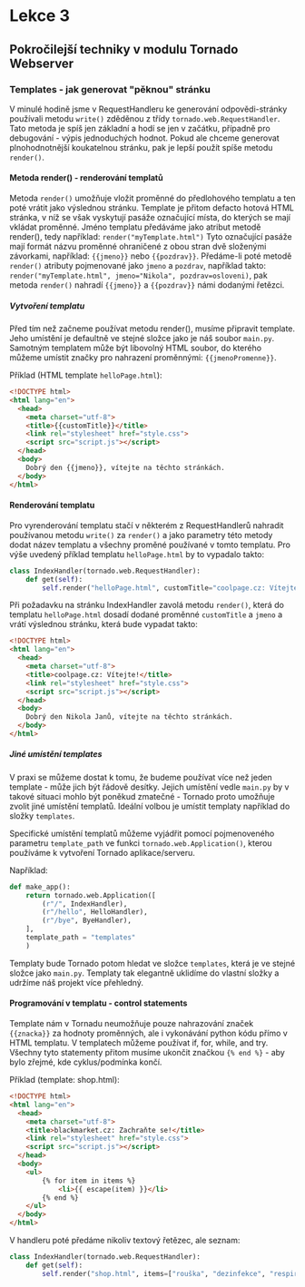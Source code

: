 # Lekce 3

## Pokročilejší techniky v modulu Tornado Webserver

### Templates - jak generovat "pěknou" stránku

V minulé hodině jsme v RequestHandleru ke generování odpovědi-stránky používali metodu `write()` zděděnou z třídy `tornado.web.RequestHandler`.
Tato metoda je spíš jen základní a hodí se jen v začátku, případně pro debugování - výpis jednoduchých hodnot.
Pokud ale chceme generovat plnohodnotnější koukatelnou stránku, pak je lepší použít spíše metodu `render()`.

#### Metoda render() - renderování templatů

Metoda `render()` umožňuje vložit proměnné do předlohového templatu a ten poté vrátit jako výslednou stránku.
Template je přitom defacto hotová HTML stránka, v níž se však vyskytují pasáže označující místa, do kterých se mají vkládat proměnné.
Jméno templatu předáváme jako atribut metodě render(), tedy například: `render("myTemplate.html")`
Tyto označující pasáže mají formát názvu proměnné ohraničené z obou stran dvě složenými závorkami, například: `{{jmeno}}` nebo `{{pozdrav}}`.
Předáme-li poté metodě `render()` atributy pojmenované jako `jmeno` a `pozdrav`, například takto: `render("myTemplate.html", jmeno="Nikola", pozdrav=osloveni)`, pak metoda `render()` nahradí `{{jmeno}}` a `{{pozdrav}}` námi dodanými řetězci.

##### Vytvoření templatu

Před tím než začneme používat metodu render(), musíme připravit template.
Jeho umístění je defaultně ve stejné složce jako je náš soubor `main.py`.
Samotným templatem může být libovolný HTML soubor, do kterého můžeme umístit značky pro nahrazení proměnnými: `{{jmenoPromenne}}`.

Příklad (HTML template `helloPage.html`):


```html
<!DOCTYPE html>
<html lang="en">
  <head>
    <meta charset="utf-8">
    <title>{{customTitle}}</title>
    <link rel="stylesheet" href="style.css">
    <script src="script.js"></script>
  </head>
  <body>
    Dobrý den {{jmeno}}, vítejte na těchto stránkách. 
  </body>
</html>
```

#### Renderování templatu

Pro vyrenderování templatu stačí v některém z RequestHandlerů nahradit používanou metodu `write()` za `render()` a jako parametry této metody dodat název templatu a všechny proměné používané v tomto templatu. 
Pro výše uvedený příklad templatu `helloPage.html` by to vypadalo takto:

```python
class IndexHandler(tornado.web.RequestHandler):
    def get(self):
        self.render("helloPage.html", customTitle="coolpage.cz: Vítejte!", jmeno="Nikola Janů")
```

Při požadavku na stránku IndexHandler zavolá metodu `render()`, která do templatu `helloPage.html` dosadí dodané proměnné `customTitle` a `jmeno` a vrátí výslednou stránku, která bude vypadat takto:

```html
<!DOCTYPE html>
<html lang="en">
  <head>
    <meta charset="utf-8">
    <title>coolpage.cz: Vítejte!</title>
    <link rel="stylesheet" href="style.css">
    <script src="script.js"></script>
  </head>
  <body>
    Dobrý den Nikola Janů, vítejte na těchto stránkách. 
  </body>
</html>
```

##### Jiné umístění templates

V praxi se můžeme dostat k tomu, že budeme používat více než jeden template - může jich být řádově desítky.
Jejich umístění vedle `main.py` by v takové situaci mohlo být poněkud zmatečné - Tornado proto umožňuje zvolit jiné umístění templatů.
Ideální volbou je umístit templaty například do složky `templates`.

Specifické umístění templatů můžeme vyjádřit pomocí pojmenoveného parametru `template_path` ve funkci `tornado.web.Application()`, kterou používáme k vytvoření Tornado aplikace/serveru.

Například:

```python
def make_app():
    return tornado.web.Application([
        (r"/", IndexHandler),
        (r"/hello", HelloHandler),
        (r"/bye", ByeHandler),
    ],
    template_path = "templates"
    )
```

Templaty bude Tornado potom hledat ve složce `templates`, která je ve stejné složce jako `main.py`.
Templaty tak elegantně uklidíme do vlastní složky a udržíme náš projekt více přehledný.


#### Programování v templatu - control statements

Template nám v Tornadu neumožňuje pouze nahrazování značek `{{znacka}}` za hodnoty proměnných, ale i vykonávání python kódu přímo v HTML templatu.
V templatech můžeme používat if, for, while, and try.
Všechny tyto statementy přitom musíme ukončit značkou `{% end %}` - aby bylo zřejmé, kde cyklus/podmínka končí.

Příklad (template: shop.html):

```html
<!DOCTYPE html>
<html lang="en">
  <head>
    <meta charset="utf-8">
    <title>blackmarket.cz: Zachraňte se!</title>
    <link rel="stylesheet" href="style.css">
    <script src="script.js"></script>
  </head>
  <body>
    <ul>
        {% for item in items %}
            <li>{{ escape(item) }}</li>
        {% end %}
    </ul>
  </body>
</html>
```

V handleru poté předáme nikoliv textový řetězec, ale seznam:

```python
class IndexHandler(tornado.web.RequestHandler):
    def get(self):
        self.render("shop.html", items=["rouška", "dezinfekce", "respirátor", "brokovnice"])
```